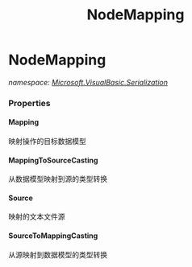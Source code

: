 ﻿---
title: NodeMapping
---

# NodeMapping
_namespace: [Microsoft.VisualBasic.Serialization](N-Microsoft.VisualBasic.Serialization.html)_






### Properties

#### Mapping
映射操作的目标数据模型
#### MappingToSourceCasting
从数据模型映射到源的类型转换
#### Source
映射的文本文件源
#### SourceToMappingCasting
从源映射到数据模型的类型转换
